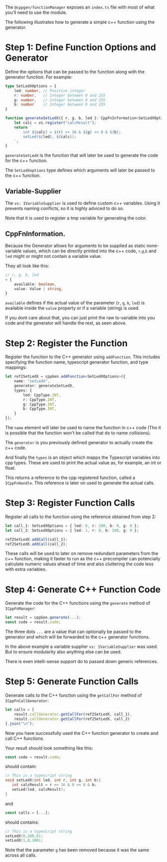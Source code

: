 The `@cppgen/functionManager` exposes an `index.ts` file with most of what you'll need to use the module.

The following illustrates how to generate a simple c++ function using the generator.

# Step 1: Define Function Options and Generator

Define the options that can be passed to the function along with the generator function. For example:

```typescript
type SetLedXOptions = {
    led: number, // Positive integer
    r: number,   // Integer between 0 and 255
    g: number,   // Integer between 0 and 255
    b: number    // Integer between 0 and 255
}

function generateSetLedX({ r, g, b, led }: CppFnInformation<SetLedXOptions>, vs: IVariableSupplier): string {
    let calc = vs.register("calcResult");
    return `
        int ${calc} = ${r} << 16 & ${g} << 8 & ${b};
        setLed(${led}, ${calc});
    `;
}
```

`generateSetLedX` is the function that will later be used to generate the code for the c++ function.

The `SetLedXoptions` type defines which arguments will later be passed to the c++ function.


## Variable-Supplier
The `vs: IVariableSupplier` is used to define custom c++ variables. Using it prevents naming conflicts, so it is highly adviced to do so.

Note that it is used to register a tmp variable for generating the color.

## CppFnInformation.
Because the Generator allows for arguments to be supplied as static none-variable values, which can be directly printed into the c++ code, `r`,`g`,`b` and `led` might or might not contain a variable value.

They all look like this:
```typescript
// r, g, b, led
= {
    available: boolean,
    value: Value | string,
}
```

`available` defines if the actual value of the parameter (`r`, `g`, `b`, `led`) is available inside the `value` property or if a variable (string) is used.

If you dont care about that, you can just print the raw ts-variable into you code and the generator will handle the rest, as seen above.

# Step 2: Register the Function

Register the function to the C++ generator using `addFunction`. This includes specifying the function name, typescript generator function, and type mappings:

```typescript
let ref2SetLedX = cppGen.addFunction<SetLedXOptions>({
    name: "setLedX",
    generator: generateSetLedX,
    types: {
        led: CppType.INT,
        r: CppType.INT,
        g: CppType.INT,
        b: CppType.INT,
    }
});
```

The `name` element will later be used to name the function in c++ code (Tho it is possible that the function won't be called that do to name collisions).

The `generator` is you previously defined generator to actually create the c++ code.

And finally the `types` is an object which mapps the Typescript variables into cpp types. These are used to print the actual value as, for example, an int or float.

This returns a reference to the cpp registered function, called a `ICppFnHandle`. This reference is later on used to generate the actual calls.

# Step 3: Register Function Calls

Register all calls to the function using the reference obtained from step 2:

```typescript
let call_1: SetLedXOptions = { led: 0, r: 200, b: 0, g: 0 };
let call_2: SetLedXOptions = { led: 1, r: 0, b: 100, g: 0 };

ref2SetLedX.addCall(call_1);
ref2SetLedX.addCall(call_2);
```

These calls will be used to later on remove redundant parameters from the c++ function, making it faster to run as the c++ precompiler can potencially calculate numeric values ahead of time and also cluttering the code less with extra variables.

# Step 4: Generate C++ Function Code

Generate the code for the C++ functions using the `generate` method of `ICppFnManager`:

```typescript
let result = cppGen.generate(...);
const code = result.code;
```

The three dots `...` are a value that can optionally be passed to the generator and which will be forwarded to the c++ generator functions.

In the above example a variable supplier `vs: IVariableSupplier` was used. But to ensure modularity also anything else can be used.

There is even intelli-sense support do to passed down generic references.

# Step 5: Generate Function Calls

Generate calls to the C++ function using the `getCallFor` method of `ICppFnCallGenerator`:

```typescript
let calls = [
    result.callGenerator.getCallFor(ref2SetLedX, call_1),
    result.callGenerator.getCallFor(ref2SetLedX, call_2)
].join("\n");
```

Now you have successfully used the C++ function generator to create and call C++ functions.

Your result should look something like this:

```ts
const code = result.code;
```
should contain:

```cpp
// This is a typescript string
void setLedX(int led, int r, int g, int b){
   int calcResult = r << 16 & 0 << 8 & b;
   setLed(led, calcResult);
}
```

and
```ts
const calls = [...];
```
should contains:

```cpp
// This is a typescript string
setLedX(0,200,0);
setLedX(1,0,100);
```

Note that the parameter `g` has been removed because it was the same across all calls.